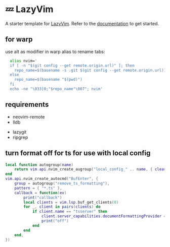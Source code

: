 # 💤 LazyVim



A starter template for [LazyVim](https://github.com/LazyVim/LazyVim).
Refer to the [documentation](https://lazyvim.github.io/installation) to get started.

## for warp
use alt as modifier in warp
alias to rename tabs:
```bash
  alias nvim='
  if [ -n "$(git config --get remote.origin.url)" ]; then
    repo_name=$(basename -s .git $(git config --get remote.origin.url))
  else
    repo_name=$(basename "$(pwd)")
  fi
  echo -ne "\033]0;"$repo_name"\007"; nvim'
```
## requirements
- neovim-remote
- lldb
<!--   currently lazygit doesn't hide on edit so i added <CMD>q<CR> to the command, just remember that if its fixed it might need to be removed -->
- lazygit 
- ripgrep


## turn format off for ts for use with local config
```lua
local function autogroup(name)
	return vim.api.nvim_create_augroup("local_config_" .. name, { clear = true })
end
vim.api.nvim_create_autocmd("BufEnter", {
	group = autogroup("remove_ts_formatting"),
	pattern = { "*.ts" },
	callback = function(ev)
		print("callback")
		local clients = vim.lsp.buf_get_clients(0)
		for _, client in pairs(clients) do
			if client.name == "tsserver" then
				client.server_capabilities.documentFormattingProvider = false
				print("off")
			end
		end
	end,
})
```
